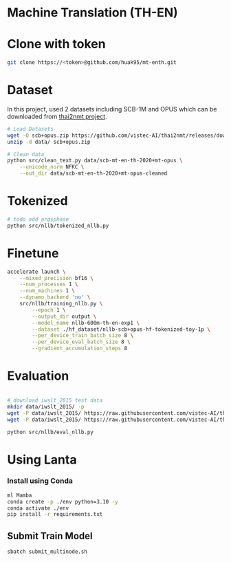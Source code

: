 # Machine Translation (TH-EN)

# Clone with token
```bash
git clone https://<token>@github.com/huak95/mt-enth.git 
```

# Dataset
In this project, used 2 datasets including SCB-1M and OPUS which can be downloaded from [thai2nmt project](https://github.com/vistec-AI/thai2nmt/releases/tag/scb-mt-en-th-2020%2Bmt-opus_v1.0).

```bash
# Load Datasets
wget -O scb+opus.zip https://github.com/vistec-AI/thai2nmt/releases/download/scb-mt-en-th-2020%2Bmt-opus_v1.0/scb-mt-en-th-2020+mt-opus.zip
unzip -d data/ scb+opus.zip

# Clean data
python src/clean_text.py data/scb-mt-en-th-2020+mt-opus \
    --unicode_norm NFKC \
    --out_dir data/scb-mt-en-th-2020+mt-opus-cleaned
```

# Tokenized
```bash
# todo add argsphase
python src/nllb/tokenized_nllb.py 
```

# Finetune

```bash
accelerate launch \
    --mixed_precision bf16 \
    --num_processes 1 \
    --num_machines 1 \
    --dynamo_backend 'no' \
    src/nllb/training_nllb.py \
        --epoch 1 \
        --output_dir output \
        --model_name nllb-600m-th-en-exp1 \
        --dataset ./hf_dataset/nllb-scb+opus-hf-tokenized-toy-1p \
        --per_device_train_batch_size 8 \
        --per_device_eval_batch_size 8 \
        --gradient_accumulation_steps 8
```

# Evaluation
```bash

# download iwslt_2015 test data
mkdir data/iwslt_2015/ -p
wget -P data/iwslt_2015/ https://raw.githubusercontent.com/vistec-AI/thai2nmt/master/iwslt_2015/test/tst2010-2013_th-en.en
wget -P data/iwslt_2015/ https://raw.githubusercontent.com/vistec-AI/thai2nmt/master/iwslt_2015/test/tst2010-2013_th-en.th

python src/nllb/eval_nllb.py
```

# Using Lanta 
### Install using Conda

```bash
ml Mamba
conda create -p ./env python=3.10 -y
conda activate ./env
pip install -r requirements.txt
```

## Submit Train Model

```bash
sbatch submit_multinode.sh
```